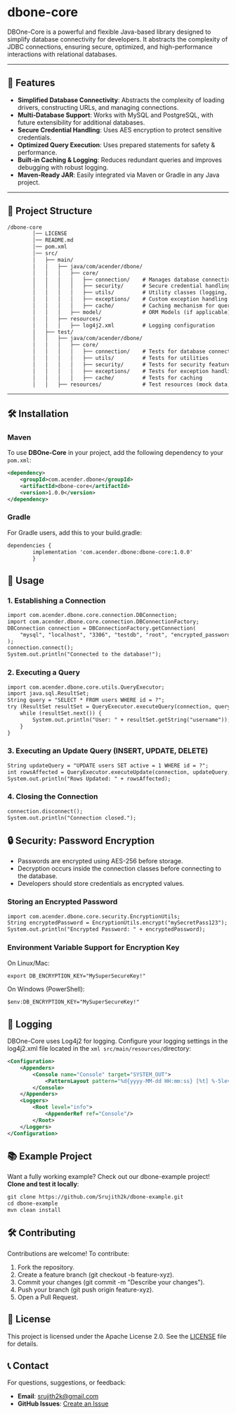 # dbone-core

DBOne-Core is a powerful and flexible Java-based library designed to simplify database connectivity for developers. It abstracts the complexity of JDBC connections, ensuring secure, optimized, and high-performance interactions with relational databases.

---

## 🚀 Features

- **Simplified Database Connectivity**: Abstracts the complexity of loading drivers, constructing URLs, and managing connections.
- **Multi-Database Support**: Works with MySQL and PostgreSQL, with future extensibility for additional databases.
- **Secure Credential Handling**: Uses AES encryption to protect sensitive credentials.
- **Optimized Query Execution**: Uses prepared statements for safety & performance.
- **Built-in Caching & Logging**: Reduces redundant queries and improves debugging with robust logging.
- **Maven-Ready JAR**: Easily integrated via Maven or Gradle in any Java project.

---
## 📂 Project Structure
```xml
/dbone-core
        │── LICENSE
        │── README.md
        │── pom.xml
        │── src/
        │   ├── main/
        │   │   ├── java/com/acender/dbone/
        │   │   │   ├── core/
        │   │   │   │   ├── connection/    # Manages database connectivity
        │   │   │   │   ├── security/      # Secure credential handling (encryption, decryption)
        │   │   │   │   ├── utils/         # Utility classes (logging, helpers, validation)
        │   │   │   │   ├── exceptions/    # Custom exception handling
        │   │   │   │   ├── cache/         # Caching mechanism for query optimization
        │   │   │   ├── model/             # ORM Models (if applicable)
        │   │   ├── resources/
        │   │   │   ├── log4j2.xml         # Logging configuration
        │   ├── test/
        │   │   ├── java/com/acender/dbone/
        │   │   │   ├── core/
        │   │   │   │   ├── connection/    # Tests for database connections
        │   │   │   │   ├── utils/         # Tests for utilities
        │   │   │   │   ├── security/      # Tests for security features
        │   │   │   │   ├── exceptions/    # Tests for exception handling
        │   │   │   │   ├── cache/         # Tests for caching
        │   │   ├── resources/             # Test resources (mock data, configurations)
```
---
## 🛠 Installation
### Maven
To use **DBOne-Core** in your project, add the following dependency to your `pom.xml`:
```xml
<dependency>
    <groupId>com.acender.dbone</groupId>
    <artifactId>dbone-core</artifactId>
    <version>1.0.0</version>
</dependency>
```
### Gradle
For Gradle users, add this to your build.gradle:
```xml
dependencies {
        implementation 'com.acender.dbone:dbone-core:1.0.0'
        }
```
## 📖 Usage
### 1. Establishing a Connection
```xml
import com.acender.dbone.core.connection.DBConnection;
import com.acender.dbone.core.connection.DBConnectionFactory;
DBConnection connection = DBConnectionFactory.getConnection(
    "mysql", "localhost", "3306", "testdb", "root", "encrypted_password"
);
connection.connect();
System.out.println("Connected to the database!");
```
### 2. Executing a Query
```xml
import com.acender.dbone.core.utils.QueryExecutor;
import java.sql.ResultSet;
String query = "SELECT * FROM users WHERE id = ?";
try (ResultSet resultSet = QueryExecutor.executeQuery(connection, query, 5)) {
    while (resultSet.next()) {
        System.out.println("User: " + resultSet.getString("username"));
    }
}
```
### 3. Executing an Update Query (INSERT, UPDATE, DELETE)
```xml
String updateQuery = "UPDATE users SET active = 1 WHERE id = ?";
int rowsAffected = QueryExecutor.executeUpdate(connection, updateQuery, 5);
System.out.println("Rows Updated: " + rowsAffected);
```
### 4. Closing the Connection
```xml
connection.disconnect();
System.out.println("Connection closed.");
```
## 🔒 Security: Password Encryption
- Passwords are encrypted using AES-256 before storage.
- Decryption occurs inside the connection classes before connecting to the database.
- Developers should store credentials as encrypted values.
### Storing an Encrypted Password
```xml
import com.acender.dbone.core.security.EncryptionUtils;
String encryptedPassword = EncryptionUtils.encrypt("mySecretPass123");
System.out.println("Encrypted Password: " + encryptedPassword);
```
### Environment Variable Support for Encryption Key
On Linux/Mac:
```xml
export DB_ENCRYPTION_KEY="MySuperSecureKey!"
```
On Windows (PowerShell):
```xml
$env:DB_ENCRYPTION_KEY="MySuperSecureKey!"
```
## 📝 Logging
DBOne-Core uses Log4j2 for logging. Configure your logging settings in the log4j2.xml file located in the ```xml src/main/resources/```directory:
```xml
<Configuration>
    <Appenders>
        <Console name="Console" target="SYSTEM_OUT">
            <PatternLayout pattern="%d{yyyy-MM-dd HH:mm:ss} [%t] %-5level %c{1} - %msg%n"/>
        </Console>
    </Appenders>
    <Loggers>
        <Root level="info">
            <AppenderRef ref="Console"/>
        </Root>
    </Loggers>
</Configuration>
```
## 📚 Example Project
Want a fully working example? Check out our dbone-example project!
**Clone and test it locally**:
```xml
git clone https://github.com/Srujith2k/dbone-example.git
cd dbone-example
mvn clean install
```
## 🛠 Contributing
Contributions are welcome! To contribute:
1. Fork the repository.
2. Create a feature branch (git checkout -b feature-xyz).
3. Commit your changes (git commit -m "Describe your changes").
4. Push your branch (git push origin feature-xyz).
5. Open a Pull Request.
## 📜 License
This project is licensed under the Apache License 2.0. See the [LICENSE](LICENSE) file for details.
## 📞 Contact
For questions, suggestions, or feedback:
- **Email**: srujith2k@gmail.com
- **GitHub Issues**: [Create an Issue](https://github.com/Srujith2k/dbone-core/issues)
